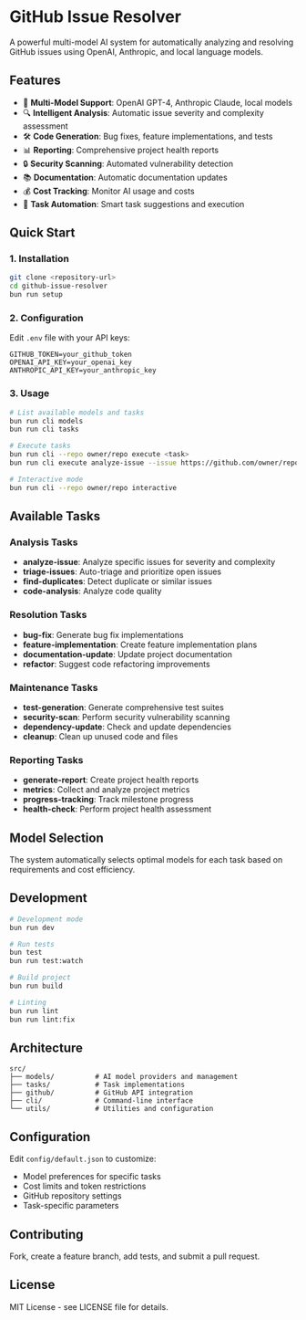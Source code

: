 # GitHub Issue Resolver

A powerful multi-model AI system for automatically analyzing and resolving GitHub issues using OpenAI, Anthropic, and local language models.

## Features

- 🤖 **Multi-Model Support**: OpenAI GPT-4, Anthropic Claude, local models
- 🔍 **Intelligent Analysis**: Automatic issue severity and complexity assessment
- 🛠️ **Code Generation**: Bug fixes, feature implementations, and tests
- 📊 **Reporting**: Comprehensive project health reports
- 🔒 **Security Scanning**: Automated vulnerability detection
- 📚 **Documentation**: Automatic documentation updates
- 💰 **Cost Tracking**: Monitor AI usage and costs
- 🎯 **Task Automation**: Smart task suggestions and execution

## Quick Start

### 1. Installation

```bash
git clone <repository-url>
cd github-issue-resolver
bun run setup
```

### 2. Configuration

Edit `.env` file with your API keys:

```env
GITHUB_TOKEN=your_github_token
OPENAI_API_KEY=your_openai_key
ANTHROPIC_API_KEY=your_anthropic_key
```

### 3. Usage

```bash
# List available models and tasks
bun run cli models
bun run cli tasks

# Execute tasks
bun run cli --repo owner/repo execute <task>
bun run cli execute analyze-issue --issue https://github.com/owner/repo/issues/123

# Interactive mode
bun run cli --repo owner/repo interactive
```

## Available Tasks

### Analysis Tasks
- **analyze-issue**: Analyze specific issues for severity and complexity
- **triage-issues**: Auto-triage and prioritize open issues
- **find-duplicates**: Detect duplicate or similar issues
- **code-analysis**: Analyze code quality

### Resolution Tasks
- **bug-fix**: Generate bug fix implementations
- **feature-implementation**: Create feature implementation plans
- **documentation-update**: Update project documentation
- **refactor**: Suggest code refactoring improvements

### Maintenance Tasks
- **test-generation**: Generate comprehensive test suites
- **security-scan**: Perform security vulnerability scanning
- **dependency-update**: Check and update dependencies
- **cleanup**: Clean up unused code and files

### Reporting Tasks
- **generate-report**: Create project health reports
- **metrics**: Collect and analyze project metrics
- **progress-tracking**: Track milestone progress
- **health-check**: Perform project health assessment

## Model Selection

The system automatically selects optimal models for each task based on requirements and cost efficiency.

## Development

```bash
# Development mode
bun run dev

# Run tests
bun test
bun run test:watch

# Build project
bun run build

# Linting
bun run lint
bun run lint:fix
```

## Architecture

```
src/
├── models/          # AI model providers and management
├── tasks/           # Task implementations
├── github/          # GitHub API integration
├── cli/             # Command-line interface
└── utils/           # Utilities and configuration
```

## Configuration

Edit `config/default.json` to customize:

- Model preferences for specific tasks
- Cost limits and token restrictions
- GitHub repository settings
- Task-specific parameters

## Contributing

Fork, create a feature branch, add tests, and submit a pull request.

## License

MIT License - see LICENSE file for details.